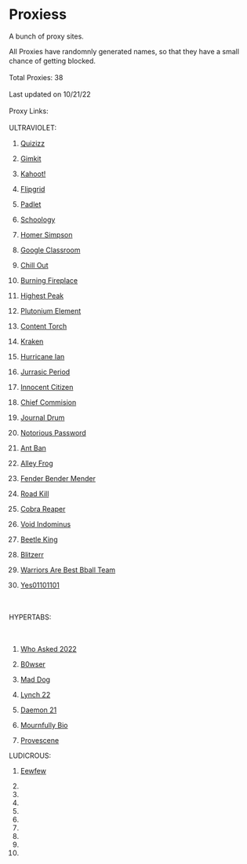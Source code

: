 # Proxiess
A bunch of proxy sites.


All Proxies have randomnly generated names, so that they have a small chance of getting blocked.
ㅤ

Total Proxies: 38
ㅤ

Last updated on 10/21/22
ㅤ

Proxy Links:
ㅤ

ULTRAVIOLET:
ㅤ

1) [Quizizz](https://quizizz-com.herokuapp.com)

2) [Gimkit](https://gimkit-com.herokuapp.com)

3) [Kahoot!](https://kahoot-it1.herokuapp.com)

4) [Flipgrid](https://flipgrid-com.herokuapp.com)

5) [Padlet](https://padlet-com.herokuapp.com)

6) [Schoology](https://schoology-main.herokuapp.com)

7) [Homer Simpson](https://homer-simpson11.herokuapp.com)

8) [Google Classroom](https://classroom-googl3.herokuapp.com)

9) [Chill Out](https://chill-out-bro.herokuapp.com)

10) [Burning Fireplace](https://burning-fireplace.herokuapp.com/)

11) [Highest Peak](https://highest-peak.herokuapp.com/)

12) [Plutonium Element](https://plutonium-element.herokuapp.com/)

13) [Content Torch](https://content-torch.herokuapp.com/)

14) [Kraken](https://kraken-uv.herokuapp.com/)

15) [Hurricane Ian](https://hurricane-ian.herokuapp.com/)

16) [Jurrasic Period](https://jurrasic-period.herokuapp.com/)

17) [Innocent Citizen](https://innocent-citizen.herokuapp.com/)

18) [Chief Commision](https://chief-commision.herokuapp.com/)

19) [Journal Drum](https://journal-drum.herokuapp.com/)

20) [Notorious Password](https://notorious-password.herokuapp.com/)

21) [Ant Ban](https://ant-ban.herokuapp.com/)

22) [Alley Frog](https://alley-frog.herokuapp.com/)

23) [Fender Bender Mender](https://fender-bender-mender.herokuapp.com/)

24) [Road Kill](https://road-kill.herokuapp.com/)

25) [Cobra Reaper](https://cobra-reaper.herokuapp.com/)

26) [Void Indominus](https://void-indominus.herokuapp.com/)

27) [Beetle King](https://beetle-king.herokuapp.com/)

28) [Blitzerr](https://blitzerr.herokuapp.com/)

29) [Warriors Are Best Bball Team](https://warriors-are-best-bball-team.herokuapp.com/)

30) [Yes01101101](https://yes01101101.herokuapp.com/)

ㅤ

HYPERTABS:

ㅤ

1) [Who Asked 2022](https://who-asked2022.herokuapp.com)

2) [B0wser](https://b0wser.herokuapp.com/)

3) [Mad Dog](https://mad-dog.herokuapp.com/)

4) [Lynch 22](https://lynch22.herokuapp.com/)

5) [Daemon 21](https://daemon21.herokuapp.com/)

6) [Mournfully Bio](mournfully.bio)

7) [Provescene](https://provescene.org/)


LUDICROUS:

1) [Eewfew](https://eewfew.herokuapp.com/)

2) 

3)

4)

5)

6)

7)

8)

9)

10)


